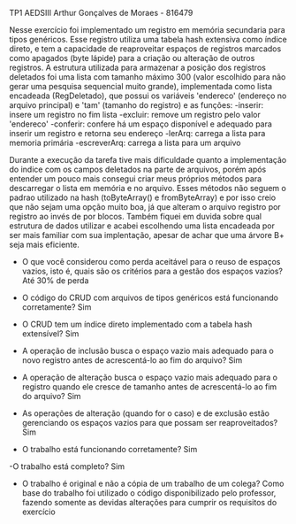 TP1 AEDSIII
Arthur Gonçalves de Moraes - 816479

Nesse exercício foi implementado um registro em memória secundaria para tipos genéricos. Esse registro utiliza uma tabela hash extensiva como índice direto, e tem a capacidade de reaproveitar espaços de registros marcados como apagados (byte lápide) para a criação ou alteração de outros registros. A estrutura utilizada para armazenar a posição dos registros deletados foi uma lista com tamanho máximo 300 (valor escolhido para não gerar uma pesquisa sequencial muito grande), implementada como lista encadeada (RegDeletado), que possui os variáveis 'endereco' (endereço no arquivo principal) e 'tam' (tamanho do registro) e as funções:
-inserir: insere um registro no fim lista
-excluir: remove um registro pelo valor 'endereco'
-conferir: confere há um espaço disponível e adequado para inserir um registro e retorna seu endereço
-lerArq: carrega a lista para memoria primária
-escreverArq: carrega a lista para um arquivo

Durante a execução da tarefa tive mais dificuldade quanto a implementação do indice com os campos deletados na parte de arquivos, porém após entender um pouco mais consegui criar meus próprios métodos para descarregar o lista em memória e no arquivo. Esses métodos não seguem o padrao utilizado na hash (toByteArray() e fromByteArray) e por isso creio que não sejam uma opção muito boa, já que alteram o arquivo registro por registro ao invés de por blocos. Também fiquei em duvida sobre qual estrutura de dados utilizar e acabei escolhendo uma lista encadeada por ser mais familiar com sua implentação, apesar de achar que uma árvore B+ seja mais eficiente.

- O que você considerou como perda aceitável para o reuso de espaços vazios, isto é, quais são os critérios para a gestão dos espaços vazios?
Até 30% de perda

- O código do CRUD com arquivos de tipos genéricos está funcionando corretamente?
Sim

- O CRUD tem um índice direto implementado com a tabela hash extensível?
Sim

- A operação de inclusão busca o espaço vazio mais adequado para o novo registro antes de acrescentá-lo ao fim do arquivo?
Sim

- A operação de alteração busca o espaço vazio mais adequado para o registro quando ele cresce de tamanho antes de acrescentá-lo ao fim do arquivo?
Sim

- As operações de alteração (quando for o caso) e de exclusão estão gerenciando os espaços vazios para que possam ser reaproveitados?
Sim

- O trabalho está funcionando corretamente?
Sim

-O trabalho está completo?
Sim

- O trabalho é original e não a cópia de um trabalho de um colega?
Como base do trabalho foi utilizado o código disponibilizado pelo professor, fazendo somente as devidas alterações para cumprir os requisitos do exercício